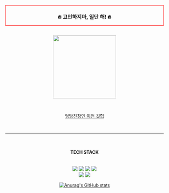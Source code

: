 <div style="border: 1px solid red;" align=center><h3>🔥 고민하지마, 일단 해! 🔥</h3></div>

<br/>

<div align=center>

 <img 
        src="https://i.pinimg.com/736x/9b/2d/fe/9b2dfe01e7c9e1e1c4901c63f12d3dd0.jpg"
        width="200" style="height : auto; margin-left : 10px; margin-right : 10px;"/>   

<br/>

<a href="https://github.com/gimwise">엉망진창인 이전 깃헙</a>

<br/>

<hr/><br/>

<h4>TECH STACK</h4> <br/>

<img src="https://img.shields.io/badge/JavaScript-F7DF1E?style=flat&logo=JavaScript&logoColor=white"/>
<img src="https://img.shields.io/badge/HTML-E34F26?style=flat&logo=HTML5&logoColor=white"/>
<img src="https://img.shields.io/badge/CSS-1572B6?style=flat&logo=CSS3&logoColor=white"/>
<img src="https://img.shields.io/badge/Python-3776AB?style=flat&logo=Python&logoColor=white"/>

<br/>

<img src="https://img.shields.io/badge/Django-092E20?style=flat&logo=Django&logoColor=white"/>
<img src="https://img.shields.io/badge/MySQL-4479a1?style=flat&logo=MySQL&logoColor=white"/>

[![Anurag's GitHub stats](https://github-readme-stats.vercel.app/api?username=WisdomAlwaysWins)](https://github.com/anuraghazra/github-readme-stats)

</div>

